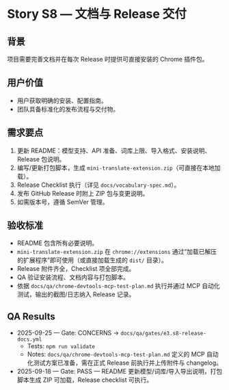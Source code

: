 # Story S8 — 文档与 Release 交付

## 背景
项目需要完善文档并在每次 Release 时提供可直接安装的 Chrome 插件包。

## 用户价值
- 用户获取明确的安装、配置指南。
- 团队具备标准化的发布流程与交付物。

## 需求要点
1. 更新 README：模型支持、API 准备、词库上限、导入格式、安装说明、Release 包说明。
2. 编写/更新打包脚本，生成 `mini-translate-extension.zip`（可直接在本地加载）。
3. Release Checklist 执行（详见 `docs/vocabulary-spec.md`）。
4. 发布 GitHub Release 时附上 ZIP 包与变更说明。
5. 如需版本号，遵循 SemVer 管理。

## 验收标准
- README 包含所有必要说明。
- `mini-translate-extension.zip` 在 `chrome://extensions` 通过“加载已解压的扩展程序”即可使用（或直接加载生成的 `dist/` 目录）。
- Release 附件齐全，Checklist 项全部完成。
- QA 验证安装流程、文档内容与打包脚本。
- 依据 `docs/qa/chrome-devtools-mcp-test-plan.md` 执行并通过 MCP 自动化测试，输出的截图/日志纳入 Release 记录。

## QA Results
- 2025-09-25 — Gate: CONCERNS → `docs/qa/gates/e3.s8-release-docs.yml`
  - Tests: `npm run validate`
  - Notes: `docs/qa/chrome-devtools-mcp-test-plan.md` 定义的 MCP 自动化测试方案已准备，需在正式 Release 前执行并上传附件与 changelog。
- 2025-09-18 — Gate: PASS — README 更新模型/词库/导入导出说明，打包脚本生成 ZIP 可加载，Release checklist 可执行。

